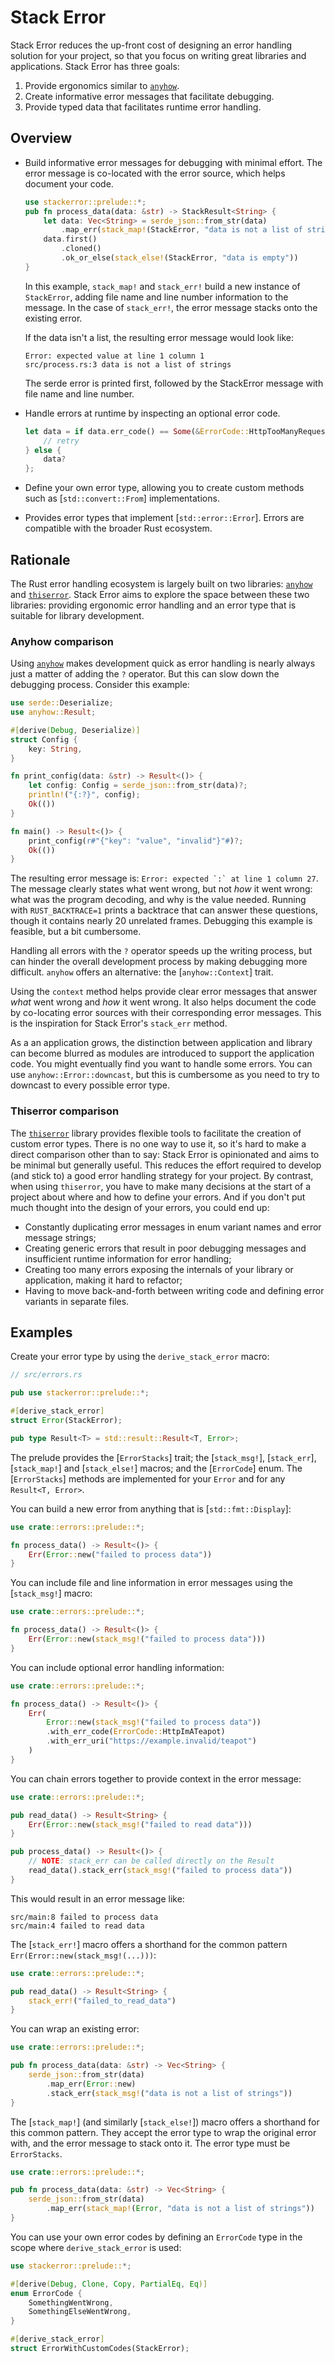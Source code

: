 # Stack Error

Stack Error reduces the up-front cost of designing an error handling solution for your project, 
so that you focus on writing great libraries and applications. Stack Error has three goals:

1. Provide ergonomics similar to [`anyhow`](https://docs.rs/anyhow/latest/anyhow/).
2. Create informative error messages that facilitate debugging.
3. Provide typed data that facilitates runtime error handling.

## Overview

- Build informative error messages for debugging with minimal effort. The error message is co-located with the error source, which helps document your code.

  ```rust
  use stackerror::prelude::*;
  pub fn process_data(data: &str) -> StackResult<String> {
      let data: Vec<String> = serde_json::from_str(data)
          .map_err(stack_map!(StackError, "data is not a list of strings"))?;
      data.first()
          .cloned()
          .ok_or_else(stack_else!(StackError, "data is empty"))
  }
  ```

  In this example,
  `stack_map!` and `stack_err!` build a new instance of `StackError`, 
  adding file name and line number information to the message. 
  In the case of `stack_err!`, 
  the error message stacks onto the existing error.

  If the data isn't a list,
  the resulting error message would look like:

  ```
  Error: expected value at line 1 column 1
  src/process.rs:3 data is not a list of strings
  ```

  The serde error is printed first,
  followed by the StackError message with file name and line number. 

- Handle errors at runtime by inspecting an optional error code.

  ```rust
  let data = if data.err_code() == Some(&ErrorCode::HttpTooManyRequests) {
      // retry
  } else {
      data?
  };
  ```

- Define your own error type, allowing you to create custom methods such as [`std::convert::From`] implementations.

- Provides error types that implement [`std::error::Error`]. Errors are compatible with the broader Rust ecosystem.


## Rationale

The Rust error handling ecosystem is largely built on two libraries: [`anyhow`](https://docs.rs/anyhow/latest/anyhow/) and [`thiserror`](https://docs.rs/thiserror/latest/thiserror/). Stack Error aims to explore the space between these two libraries: providing ergonomic error handling and an error type that is suitable for library development.

### Anyhow comparison

Using [`anyhow`](https://docs.rs/anyhow/latest/anyhow/) makes development quick as error handling is nearly always just a matter of adding the `?` operator. But this can slow down the debugging process. Consider this example:

```rust
use serde::Deserialize;
use anyhow::Result;

#[derive(Debug, Deserialize)]
struct Config {
    key: String,
}

fn print_config(data: &str) -> Result<()> {
    let config: Config = serde_json::from_str(data)?;
    println!("{:?}", config);
    Ok(())
}

fn main() -> Result<()> {
    print_config(r#"{"key": "value", "invalid"}"#)?;
    Ok(())
}
```

The resulting error message is: ``Error: expected `:` at line 1 column 27``. The message clearly states what went wrong, but not _how_ it went wrong: what was the program decoding, and why is the value needed. Running with `RUST_BACKTRACE=1` prints a backtrace that can answer these questions, though it contains nearly 20 unrelated frames. Debugging this example is feasible, but a bit cumbersome.

Handling all errors with the `?` operator speeds up the writing process, but can hinder the overall development process by making debugging more difficult. `anyhow` offers an alternative: the [`anyhow::Context`] trait.

Using the `context` method helps provide clear error messages that answer _what_ went wrong and _how_ it went wrong. It also helps document the code by co-locating error sources with their corresponding error messages. This is the inspiration for Stack Error's `stack_err` method.

As a an application grows, the distinction between application and library can become blurred as modules are introduced to support the application code. You might eventually find you want to handle some errors. You can use `anyhow::Error::downcast`, but this is cumbersome as you need to try to downcast to every possible error type.

### Thiserror comparison

The [`thiserror`](https://docs.rs/thiserror/latest/thiserror/) library provides flexible tools to facilitate the creation of custom error types. There is no one way to use it, so it's hard to make a direct comparison other than to say: Stack Error is opinionated and aims to be minimal but generally useful. This reduces the effort required to develop (and stick to) a good error handling strategy for your project. By contrast, when using `thiserror`, you have to make many decisions at the start of a project about where and how to define your errors. And if you don't put much thought into the design of your errors, you could end up:

- Constantly duplicating error messages in enum variant names and error message strings;
- Creating generic errors that result in poor debugging messages and insufficient runtime information for error handling;
- Creating too many errors exposing the internals of your library or application, making it hard to refactor;
- Having to move back-and-forth between writing code and defining error variants in separate files.

## Examples

Create your error type by using the `derive_stack_error` macro:

```rust
// src/errors.rs

pub use stackerror::prelude::*;

#[derive_stack_error]
struct Error(StackError);

pub type Result<T> = std::result::Result<T, Error>;
```

The prelude provides the [`ErrorStacks`] trait; the [`stack_msg!`], [`stack_err`], [`stack_map!`] and [`stack_else!`] macros; and the [`ErrorCode`] enum. The [`ErrorStacks`] methods are implemented for your `Error` and for any `Result<T, Error>`.

You can build a new error from anything that is [`std::fmt::Display`]:

```rust
use crate::errors::prelude::*;

fn process_data() -> Result<()> {
    Err(Error::new("failed to process data"))
}
```

You can include file and line information in error messages using the [`stack_msg!`] macro:

```rust
use crate::errors::prelude::*;

fn process_data() -> Result<()> {
    Err(Error::new(stack_msg!("failed to process data")))
}
```

You can include optional error handling information:

```rust
use crate::errors::prelude::*;

fn process_data() -> Result<()> {
    Err(
        Error::new(stack_msg!("failed to process data"))
        .with_err_code(ErrorCode::HttpImATeapot)
        .with_err_uri("https://example.invalid/teapot")
    )
}
```

You can chain errors together to provide context in the error message:

```rust
use crate::errors::prelude::*;

pub read_data() -> Result<String> {
    Err(Error::new(stack_msg!("failed to read data")))
}

pub process_data() -> Result<()> {
    // NOTE: stack_err can be called directly on the Result
    read_data().stack_err(stack_msg!("failed to process data"))
}
```

This would result in an error message like:

```
src/main:8 failed to process data
src/main:4 failed to read data
```

The [`stack_err!`] macro offers a shorthand for the common pattern `Err(Error::new(stack_msg!(...)))`:

```rust
use crate::errors::prelude::*;

pub read_data() -> Result<String> {
    stack_err!("failed_to_read_data")
}
```

You can wrap an existing error:

```rust
use crate::errors::prelude::*;

pub fn process_data(data: &str) -> Vec<String> {
    serde_json::from_str(data)
        .map_err(Error::new)
        .stack_err(stack_msg!("data is not a list of strings"))
}
```

The [`stack_map!`] (and similarly [`stack_else!`]) macro offers a shorthand for this common pattern. They accept the error type to wrap the original error with, and the error message to stack onto it. The error type must be `ErrorStacks`.

```rust
use crate::errors::prelude::*;

pub fn process_data(data: &str) -> Vec<String> {
    serde_json::from_str(data)
        .map_err(stack_map!(Error, "data is not a list of strings"))
}
```

You can use your own error codes by defining an `ErrorCode` type in the scope where `derive_stack_error` is used:

```rust
use stackerror::prelude::*;

#[derive(Debug, Clone, Copy, PartialEq, Eq)]
enum ErrorCode {
    SomethingWentWrong,
    SomethingElseWentWrong,
}

#[derive_stack_error]
struct ErrorWithCustomCodes(StackError);
```